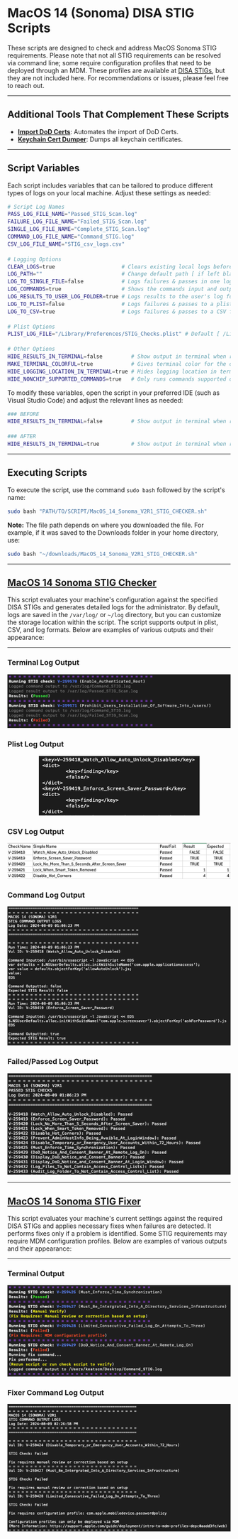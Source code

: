 # MacOS 14 (Sonoma) DISA STIG Scripts

These scripts are designed to check and address MacOS Sonoma STIG requirements. Please note that not all STIG requirements can be resolved via command line; some require configuration profiles that need to be deployed through an MDM. These profiles are available at [DISA STIGs](https://public.cyber.mil/stigs/), but they are not included here. For recommendations or issues, please feel free to reach out.

---

## Additional Tools That Complement These Scripts

- **[Import DoD Certs](https://github.com/cocopuff2u/MacOS_GOV_Scripts/tree/07d5845b9fe711e4971d1acdd381f6dc92aa0965/Keychain%20%26%20Certificates%20Scripts)**: Automates the import of DoD Certs.
- **[Keychain Cert Dumper](https://github.com/cocopuff2u/MacOS_GOV_Scripts/tree/07d5845b9fe711e4971d1acdd381f6dc92aa0965/Keychain%20%26%20Certificates%20Scripts)**: Dumps all keychain certificates.

---

## Script Variables

Each script includes variables that can be tailored to produce different types of logs on your local machine. Adjust these settings as needed:

```bash
# Script Log Names
PASS_LOG_FILE_NAME="Passed_STIG_Scan.log"
FAILURE_LOG_FILE_NAME="Failed_STIG_Scan.log"
SINGLE_LOG_FILE_NAME="Complete_STIG_Scan.log"
COMMAND_LOG_FILE_NAME="Command_STIG.log"
CSV_LOG_FILE_NAME="STIG_csv_logs.csv"

# Logging Options
CLEAR_LOGS=true                     # Clears existing local logs before running [ true (default) | false ]
LOG_PATH=""                         # Change default path [ if left blank, the default path is /var/log/ ]
LOG_TO_SINGLE_FILE=false            # Logs failures & passes in one log file [ true | false (default) ]
LOG_COMMANDS=true                   # Shows the commands input and output in a log file, *PERFECT FOR FILLING OUT STIG CHECKS* [ true (default) | false ]
LOG_RESULTS_TO_USER_LOG_FOLDER=true # Logs results to the user's log folder [ true (default) | false ]
LOG_TO_PLIST=false                  # Logs failures & passes to a plist file [ true  | false (default) ]
LOG_TO_CSV=true                     # Logs failures & passes to a CSV file [ true  | false (default) ]

# Plist Options
PLIST_LOG_FILE="/Library/Preferences/STIG_Checks.plist" # Default [ /Library/Preferences/STIG_Checks.plist ]

# Other Options
HIDE_RESULTS_IN_TERMINAL=false         # Show output in terminal when running script locally [ true | false (default) ]
MAKE_TERMINAL_COLORFUL=true            # Gives terminal color for the outputs * Requires HIDE_RESULTS_IN_TERMINAL=false * [ true (default) | false ]
HIDE_LOGGING_LOCATION_IN_TERMINAL=true # Hides logging location in terminal when running script locally [ true (default) | false ]
HIDE_NONCHIP_SUPPORTED_COMMANDS=true   # Only runs commands supported on this hardware [ true (default) | false ]
```

To modify these variables, open the script in your preferred IDE (such as Visual Studio Code) and adjust the relevant lines as needed:

```bash
### BEFORE
HIDE_RESULTS_IN_TERMINAL=false         # Show output in terminal when running script locally [ true | false (default) ]

### AFTER
HIDE_RESULTS_IN_TERMINAL=true          # Show output in terminal when running script locally [ true | false (default) ]
```

---

## Executing Scripts

To execute the script, use the command `sudo bash` followed by the script's name:

```bash
sudo bash "PATH/TO/SCRIPT/MacOS_14_Sonoma_V2R1_STIG_CHECKER.sh"
```

**Note:** The file path depends on where you downloaded the file. For example, if it was saved to the Downloads folder in your home directory, use:

```bash
sudo bash "~/downloads/MacOS_14_Sonoma_V2R1_STIG_CHECKER.sh"
```

---

## [MacOS 14 Sonoma STIG Checker](https://github.com/cocopuff2u/MacOS_GOV_Scripts/blob/a2c0f162172935a523bbb7736e575634c8e41667/MacOS%20Sonoma%20STIG%20Tools/MacOS%2014%20Sonoma%20V2R1%20STIG%20CHECKER.sh)

This script evaluates your machine's configuration against the specified DISA STIGs and generates detailed logs for the administrator. By default, logs are saved in the `/var/log/` or `~/log` directory, but you can customize the storage location within the script. The script supports output in plist, CSV, and log formats. Below are examples of various outputs and their appearance:

---

### Terminal Log Output

<p align="center">
<img src="https://github.com/cocopuff2u/MacOS_GOV_Scripts/blob/1c4c60dd607640367ae24679899debc79d6157f7/MacOS%20Sonoma%20STIG%20Tools/images/Example_check_terminal_log.png" alt="Terminal Log Output">
</p>

### Plist Log Output

<p align="center">
<img src="https://github.com/cocopuff2u/MacOS_GOV_Scripts/blob/1c4c60dd607640367ae24679899debc79d6157f7/MacOS%20Sonoma%20STIG%20Tools/images/Example_plist_output.png" alt="Plist Log Output">
</p>

### CSV Log Output

<p align="center">
<img src="https://github.com/cocopuff2u/MacOS_GOV_Scripts/blob/1c4c60dd607640367ae24679899debc79d6157f7/MacOS%20Sonoma%20STIG%20Tools/images/Example_csv_output.png" alt="CSV Log Output">
</p>

### Command Log Output

<p align="center">
<img src="https://github.com/cocopuff2u/MacOS_GOV_Scripts/blob/1c4c60dd607640367ae24679899debc79d6157f7/MacOS%20Sonoma%20STIG%20Tools/images/Example_Command_output_log.png" alt="Command Log Output">
</p>

### Failed/Passed Log Output

<p align="center">
<img src="https://github.com/cocopuff2u/MacOS_GOV_Scripts/blob/1c4c60dd607640367ae24679899debc79d6157f7/MacOS%20Sonoma%20STIG%20Tools/images/Example_Passed_STIG_log.png" alt="Failed/Passed Log Output">
</p>

---

## [MacOS 14 Sonoma STIG Fixer](https://github.com/cocopuff2u/MacOS_GOV_Scripts/blob/a2c0f162172935a523bbb7736e575634c8e41667/MacOS%20Sonoma%20STIG%20Tools/MacOS%2014%20Sonoma%20V2R1%20STIG%20FIXER.sh)

This script evaluates your machine's current settings against the required DISA STIGs and applies necessary fixes when failures are detected. It performs fixes only if a problem is identified. Some STIG requirements may require MDM configuration profiles. Below are examples of various outputs and their appearance:

---

### Terminal Output

<p align="center">
<img src="https://github.com/cocopuff2u/MacOS_GOV_Scripts/blob/1c4c60dd607640367ae24679899debc79d6157f7/MacOS%20Sonoma%20STIG%20Tools/images/Example_terminal_fixer_log.png" alt="Terminal Output">
</p>

### Fixer Command Log Output

<p align="center">
<img src="https://github.com/cocopuff2u/MacOS_GOV_Scripts/blob/1c4c60dd607640367ae24679899debc79d6157f7/MacOS%20Sonoma%20STIG%20Tools/images/Example_Fixer_Command_output_log.png" alt="Fixer Command Log Output">
</p>

